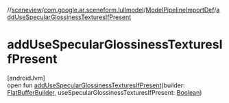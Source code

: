//[sceneview](../../../index.md)/[com.google.ar.sceneform.lullmodel](../index.md)/[ModelPipelineImportDef](index.md)/[addUseSpecularGlossinessTexturesIfPresent](add-use-specular-glossiness-textures-if-present.md)

# addUseSpecularGlossinessTexturesIfPresent

[androidJvm]\
open fun [addUseSpecularGlossinessTexturesIfPresent](add-use-specular-glossiness-textures-if-present.md)(builder: [FlatBufferBuilder](../../com.google.flatbuffers/-flat-buffer-builder/index.md), useSpecularGlossinessTexturesIfPresent: [Boolean](https://kotlinlang.org/api/latest/jvm/stdlib/kotlin/-boolean/index.html))
